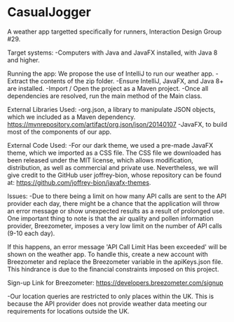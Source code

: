 # CasualJogger
A weather app targetted specifically for runners, Interaction Design Group #29.

Target systems:
-Computers with Java and JavaFX installed, with Java 8 and higher. 

Running the app:
We propose the use of IntelliJ to run our weather app.
-Extract the contents of the zip folder.
-Ensure IntelliJ, JavaFX, and Java 8+ are installed.
-Import / Open the project as a Maven project.
-Once all dependencies are resolved, run the main method of the Main class.


External Libraries Used:
-org.json, a library to manipulate JSON objects, which we included as a Maven dependency. https://mvnrepository.com/artifact/org.json/json/20140107
-JavaFX, to build most of the components of our app. 

External Code Used:
-For our dark theme, we used a pre-made JavaFX theme, which we imported as a CSS file. The CSS file we downloaded has been released under the MIT license, which allows modification, distribution, as well as commercial and private use. Nevertheless, we will give credit to the GitHub user joffrey-bion, whose repository can be found at: https://github.com/joffrey-bion/javafx-themes.

Issues:
-Due to there being a limit on how many API calls are sent to the API provider each day, there might be a chance that the application will throw an error message or show unexpected results as a result of prolonged use. One important thing to note is that the air quality and pollen information provider, Breezometer, imposes a very low limit on the number of API calls (9-10 each day). 

If this happens, an error message 'API Call Limit Has been exceeded' will be shown on the weather app.
To handle this, create a new account with Breezometer and replace the Breezometer variable in the apiKeys.json file. 
This hindrance is due to the financial constraints imposed on this project. 

Sign-up Link for Breezometer: 
https://developers.breezometer.com/signup

-Our location queries are restricted to only places within the UK. This is because the API provider does not provide weather data meeting our requirements for locations outside the UK.

